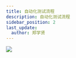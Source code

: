 ```yaml
---
title: 自动化测试流程
description: 自动化测试流程
sidebar_position: 2
last_update:
  author: 郑学贤
---
```


![](@site/static/img/test_img/auto-flow.png)